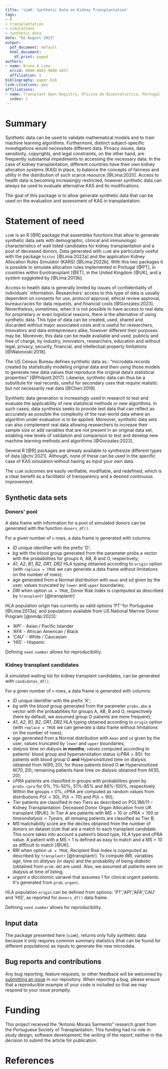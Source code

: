 ```yaml
---
title: 'simK: Synthetic Data on Kidney Transplantation'
tags:
- R
- transplantation
- simulations
- synthetic data
date: "02 August 2023"
output:
  pdf_document: default
  html_document:
    df_print: paged
authors:
- name: Bruno A Lima
  orcid: 0000-0001-9090-4457
  affiliation: 1
bibliography: paper.bib
link-citations: yes
affiliations:
- name: Transplant Open Registry, Oficina de Bioestatistica, Portugal
  index: 1
---
```


# Summary

Synthetic data can be used to validate mathematical models and to train machine learning algorithms. Furthermore, distinct subject-specific investigations would necessitate different data. Privacy issues, data sensitivity, copyrights, and legal constraints, on the other hand, are frequently substantial impediments to accessing the necessary data. 
In the case of kidney transplantation, different countries have their own kidney allocation systems (KAS) in place, to balance the concepts of fairness and utility in the distribution of such scarce resource [@Lima:2020]. Access to health data is becoming increasingly restricted, however synthetic data can always be used to evaluate alternative KAS and its modifications.

The goal of this package is to allow generate synthetic data that can be used on the evaluation and assessment of KAS in transplantation.

# Statement of need

`simK` is an R [@R] package that assembles functions that allow to generate synthetic data sets with demographic, clinical and immunologic characteristics of wait listed candidates for kidney transplantation and a pool of deceased donors. Data generated with `simK` are particularly useful with the package `histoc` [@Lima:2022a] and the application Kidney Allocation Rules Simulator (KARS) [@Lima:2022b]. With this two packages it is possible to simulate allocation rules implemented in Portugal [@PT], in countries within Eurotransplant [@ET], in the United Kingdom [@UK], and a system suggested by [@Lima:2013b].

Access to health data is generally limited by issues of confidentiality of individuals' information. Researchers' access to this type of data is usually dependent on consents for use, protocol approval, ethical review approval, bureaucracies for data requests, and financial costs [@Gonzales:2023]. Nevertheless, sometimes, when it is not possible to have access to real data for proprietary or even logistical reasons, there is the alternative of using synthetic data. This type of data can be created, used, shared and discarded without major associated costs and is useful for researchers, innovators and data entrepreneurs alike, however different their purposes may be. Moreover, this data can be made available and used, publicly and free of charge, by industry, innovators, researchers, education and without legal, privacy, security, financial, and intellectual property limitations [@Walonoski:2018].

The US Census Bureau defines synthetic data as:: “microdata records created by statistically modeling original data and then using those models to generate new data values that reproduce the original data’s statistical properties” [@Philpott:2017]. Likewise, synthetic data can thus be a substitute for real records, useful for secondary uses that require realistic but not necessarily real data [@Chen:2019].

Synthetic data generation is increasingly used in research to test and evaluate the applicability of new statistical methods or new algorithms. In such cases, data synthesis seeks to provide test data that can reflect as accurately as possible the complexity of the real-world data where an algorithm under evaluation is to be applied. Moreover, synthetic data sets can also complement real data allowing researchers to increase their sample size or add variables that are not present in an original data set, enabling new levels of validation and comparison to test and develop new machine learning methods and algorithms [@Gonzales:2023].

Several R [@R] packages are already available to synthesize different types of data [@ctv:2021]. Although, none of these can be used in the specific case of KAS simulation without having as input your own data.

The `simK` outcomes are easily verifiable, modifiable, and redefined, which is a clear benefit as a facilitator of transparency and a desired continuous improvement.

## Synthetic data sets

### Donors' pool

A data frame with information for a pool of simulated donors can be generated with the function `donors_df()`.

For a given number of `n` rows, a data frame is generated with columns:

 + _ID_ unique identifier with the prefix ‘D’;
 + _bg_ with the blood group generated from the parameter probs a vector with the probabilities for groups A, AB, B and O, respectively;
 + _A1_, _A2_, _B1_, _B2_, _DR1_, _DR2_ HLA typing obtained according to `origin` option (with `replace = TRUE` we can generate a data frame without limitations on the number of rows);
 + age generated from a Normal distribution with `mean` and sd given by the user, values truncated by `lower`  and `upper` boundaries;
 + _DRI_ when option `uk = TRUE`, Donor Risk Index is copmputed as described by `transplantr` [@transplantr]

HLA population origin has currently as valid options ‘PT’ for Portuguese [@Lima:2013a], and populations available from US National Marrow Donor Program [@nmdp:2023]:

 + ‘API’ - Asian / Pacific Islander
 + ‘AFA’ - African American / Black
 + ‘CAU’ - White / Caucasian
 + ‘HIS’ - Hispanic

Defining `seed.number` allows for reproducibility.

### Kidney transplant candidates

A simulated waiting list for kidney transplant candidates, can be generated with `candidates_df()`.

For a given number of `n` rows, a data frame is generated with columns: 

  + *ID* unique identifier with the prefix 'K'; 
  + *bg* with the blood group generated from the parameter `probs.abo` a vector with the probabilities for groups A, AB, B and O, respectively (here by default, we assumed group O patients are more frequent); 
  + *A1*, *A2*, *B1*, *B2*, *DR1*, *DR2* HLA typing obtained according to `origin` option (with `replace = TRUE` we can generate a data frame without limitations on the number of rows);
  + *age* generated from a Normal distribution with `mean` and `sd` given by the user, values truncated by `lower` and `upper` boundaries;
  + *dialysis* time on dialysis **in months**, values computed according to patients' blood group and hypersensitation status ($cPRA > 85%$): for patients with blood group O **and** Hypersinsitized time on dialysis obtained from $N(85, 20)$; for those patients blood O **or** Hypersinsitized $N(70,20)$; remaining patients have time on dialysis obtained from $N(35,20)$;
  + *cPRA* patients are classified in groups with probabilities given by `probs.cpra` for 0%, 1%-50%, 51%-85% and 86%-100%, respectively. Within the groups > 0%, cPRA are computed as random values from distributions $P(\lambda = 30)$, $P(\lambda = 70)$ and $P(\lambda = 90)$;
  + *Tier* patients are classified in two Tiers as described on POL186/11 – Kidney Transplantation: Deceased Donor Organ Allocation from UK transplant [@UK]. In Tier A are patients with $MS = 10$ or $cPRA = 100%$ or $time on dialysis > 7 years$, all remaing patients are classified as Tier B;
  + *MS* matchabilily score are the deciles obtained from the number of donors on dataset `D10K` that are a match to each transplant candidate. This score takes into account a patient’s blood type, HLA type and cPRA value. A patient with a MS = 1 is defined as easy to match and a MS = 10 as difficult to match [@UK].
  + *RRI* when option `uk = TRUE`, Recipient Risk Index is copmputed as described by `transplantr` [@transplantr]. To compute *RRI*, variables *age*, time on *dialysis* (in days) and the probability of being *diabetic* (obtained from `prob.dm`) are used. Also, we assumed all patients were on dialysis at time of listing.
  + *urgent* a diccotomic variavel that assumes 1 for clinical urgent patients. It's  generated from `prob.urgent`.
  
HLA population `origin` can be defined from options: 'PT','API','AFA','CAU' and 'HIS', as reported for `donors_df()` data frame. 
  
Defining `seed.number` allows for reproducibility.


## Input data

The package presented here (`simK`), returns only fully synthetic data because it only requires common summary statistics (that can be found for different populations) as inputs to generate the new microdata.

## Bug reports and contributions

Any bug reporting, feature requests, or other feedback will be welcomed by [submitting an issue](https://github.com/txopen/simK/issues) in our repository. When reporting a bug, please ensure that a reproducible example of your code is included so that we may respond to your issue promptly.

# Funding

This project received the “Antonio Morais Sarmento” research grant from the Portuguese Society of Transplantation. This funding had no role in: study design; software development; the writing of the report; neither in the decision to submit the article for publication.

# References
